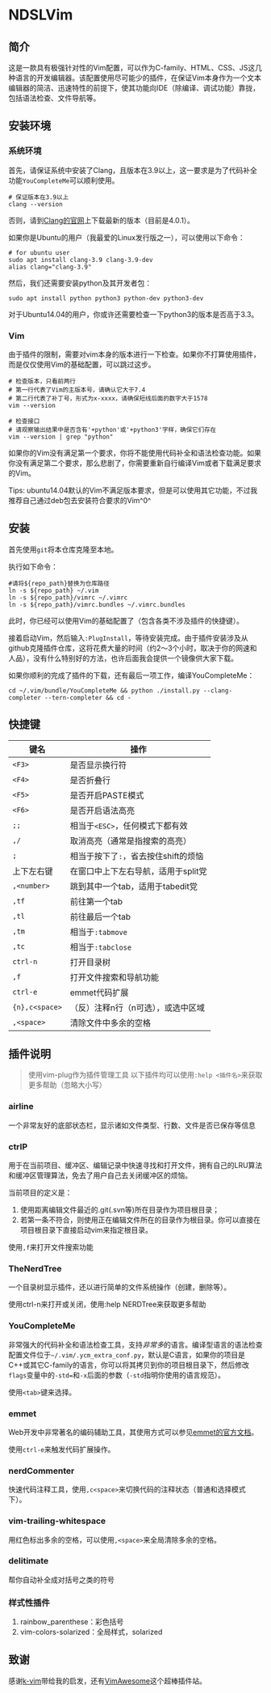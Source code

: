 # NDSLVim

## 简介

这是一款具有极强针对性的Vim配置，可以作为C-family、HTML、CSS、JS这几种语言的开发编辑器。该配置使用尽可能少的插件，在保证Vim本身作为一个文本编辑器的简洁、迅速特性的前提下，使其功能向IDE（除编译、调试功能）靠拢，包括语法检查、文件导航等。

## 安装环境

### 系统环境

首先，请保证系统中安装了Clang，且版本在3.9以上，这一要求是为了代码补全功能`YouCompleteMe`可以顺利使用。

```shell
# 保证版本在3.9以上
clang --version
```

否则，请到[Clang的官网](http://releases.llvm.org/download.html)上下载最新的版本（目前是4.0.1）。

如果你是Ubuntu的用户（我最爱的Linux发行版之一），可以使用以下命令：

```shell
# for ubuntu user
sudo apt install clang-3.9 clang-3.9-dev
alias clang="clang-3.9"
```

然后，我们还需要安装python及其开发者包：

```shell
sudo apt install python python3 python-dev python3-dev
```

对于Ubuntu14.04的用户，你或许还需要检查一下python3的版本是否高于3.3。

### Vim

由于插件的限制，需要对vim本身的版本进行一下检查。如果你不打算使用插件，而是仅仅使用Vim的基础配置，可以跳过这步。

```shell
# 检查版本，只看前两行
# 第一行代表了Vim的主版本号，请确认它大于7.4
# 第二行代表了补丁号，形式为x-xxxx，请确保短线后面的数字大于1578
vim --version

# 检查接口
# 请观察输出结果中是否含有'+python'或'+python3'字样，确保它们存在
vim --version | grep "python"
```

如果你的Vim没有满足第一个要求，你将不能使用代码补全和语法检查功能。如果你没有满足第二个要求，那么悲剧了，你需要重新自行编译Vim或者下载满足要求的Vim。

Tips: ubuntu14.04默认的Vim不满足版本要求，但是可以使用其它功能，不过我推荐自己通过deb包去安装符合要求的Vim^0^


## 安装

首先使用`git`将本仓库克隆至本地。

执行如下命令：

```shell
#请将${repo_path}替换为仓库路径
ln -s ${repo_path} ~/.vim
ln -s ${repo_path}/vimrc ~/.vimrc
ln -s ${repo_path}/vimrc.bundles ~/.vimrc.bundles
```

此时，你已经可以使用Vim的基础配置了（包含各类不涉及插件的快捷键）。

接着启动Vim，然后输入`:PlugInstall`，等待安装完成。由于插件安装涉及从github克隆插件仓库，这将花费大量的时间（约2～3个小时，取决于你的网速和人品），没有什么特别好的方法，也许后面我会提供一个镜像供大家下载。

如果你顺利的完成了插件的下载，还有最后一项工作，编译YouCompleteMe：

```shell
cd ~/.vim/bundle/YouCompleteMe && python ./install.py --clang-completer --tern-completer && cd -
```

## 快捷键

|键名|操作|
|----|----|
|`<F3>`|是否显示换行符|
|`<F4>`|是否折叠行|
|`<F5>`|是否开启PASTE模式|
|`<F6>`|是否开启语法高亮|
|`;;`|相当于`<ESC>`，任何模式下都有效|
|`,/`|取消高亮（通常是指搜索的高亮）|
|`;`|相当于按下了`:`，省去按住shift的烦恼|
|上下左右键|在窗口中上下左右导航，适用于split党|
|`,<number>`|跳到其中一个tab，适用于tabedit党|
|`,tf`|前往第一个tab|
|`,tl`|前往最后一个tab|
|`,tm`|相当于`:tabmove`|
|`,tc`|相当于`:tabclose`|
|`ctrl-n`|打开目录树|
|`,f`|打开文件搜索和导航功能|
|`ctrl-e`|emmet代码扩展|
|`{n},c<space>`|（反）注释n行（n可选），或选中区域|
|`,<space>`|清除文件中多余的空格|

## 插件说明

> 使用vim-plug作为插件管理工具
> 以下插件均可以使用`:help <插件名>`来获取更多帮助（忽略大小写）

### airline

一个非常友好的底部状态栏，显示诸如文件类型、行数、文件是否已保存等信息

### ctrlP

用于在当前项目、缓冲区、编辑记录中快速寻找和打开文件，拥有自己的LRU算法和缓冲区管理算法，免去了用户自己去关闭缓冲区的烦恼。

当前项目的定义是：
1. 使用距离编辑文件最近的.git(.svn等)所在目录作为项目根目录；
2. 若第一条不符合，则使用正在编辑文件所在的目录作为根目录。你可以直接在项目根目录下直接启动vim来指定根目录。

使用`,f`来打开文件搜索功能

### TheNerdTree

一个目录树显示插件，还以进行简单的文件系统操作（创建，删除等）。

使用ctrl-n来打开或关闭，使用:help NERDTree来获取更多帮助

### YouCompleteMe

非常强大的代码补全和语法检查工具，支持*非常多*的语言。编译型语言的语法检查配置文件位于`~/.vim/.ycm_extra_conf.py`，默认是C语言，如果你的项目是C++或其它C-family的语言，你可以将其拷贝到你的项目根目录下，然后修改`flags`变量中的`-std=`和`-x`后面的参数（`-std`指明你使用的语言规范）。

使用`<tab>`键来选择。

### emmet

Web开发中非常著名的编码辅助工具，其使用方式可以参见[emmet的官方文档](https://docs.emmet.io/)。

使用`ctrl-e`来触发代码扩展操作。

### nerdCommenter

快速代码注释工具，使用`,c<space>`来切换代码的注释状态（普通和选择模式下）。

### vim-trailing-whitespace

用红色标出多余的空格，可以使用`,<space>`来全局清除多余的空格。

### delitimate

帮你自动补全成对括号之类的符号

### 样式性插件

1. rainbow\_parenthese：彩色括号
2. vim-colors-solarized：全局样式，solarized

## 致谢

感谢[k-vim](https://github.com/wklken/k-vim)带给我的启发，还有[VimAwesome](http://vimawesome.com)这个超棒插件站。
